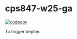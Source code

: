 # cps847-w25-ga
[![codecov](https://codecov.io/gh/miranska/cps847-w25-ga/graph/badge.svg?token=70JI45577U)](https://codecov.io/gh/miranska/cps847-w25-ga)

To trigger deploy.

